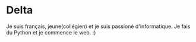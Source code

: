 # Delta
Je suis français, jeune(collégien) et je suis passioné d'informatique. Je fais du Python et je commence le web. :)
